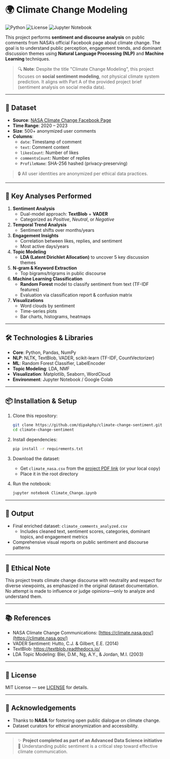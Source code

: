 # 🌍 Climate Change Modeling

![Python](https://img.shields.io/badge/Python-3.8%2B-blue?logo=python)
![License](https://img.shields.io/badge/License-MIT-green)
![Jupyter Notebook](https://img.shields.io/badge/Jupyter-Notebook-orange?logo=jupyter)

This project performs **sentiment and discourse analysis** on public comments from NASA’s official Facebook page about climate change. The goal is to understand public perception, engagement trends, and dominant discussion themes using **Natural Language Processing (NLP)** and **Machine Learning** techniques.

> 🔍 **Note**: Despite the title "Climate Change Modeling", this project focuses on **social sentiment modeling**, not physical climate system prediction. It aligns with Part A of the provided project brief (sentiment analysis on social media data).

---

## 📁 Dataset

- **Source**: [NASA Climate Change Facebook Page](https://web.facebook.com/NASAClimateChange/)
- **Time Range**: 2020 – 2023
- **Size**: 500+ anonymized user comments
- **Columns**:
  - `date`: Timestamp of comment
  - `text`: Comment content
  - `likesCount`: Number of likes
  - `commentsCount`: Number of replies
  - `ProfileName`: SHA-256 hashed (privacy-preserving)

> 🔒 All user identities are anonymized per ethical data practices.

---

## 🧠 Key Analyses Performed

1. **Sentiment Analysis**
   - Dual-model approach: **TextBlob** + **VADER**
   - Categorized as *Positive*, *Neutral*, or *Negative*
2. **Temporal Trend Analysis**
   - Sentiment shifts over months/years
3. **Engagement Insights**
   - Correlation between likes, replies, and sentiment
   - Most active days/years
4. **Topic Modeling**
   - **LDA (Latent Dirichlet Allocation)** to uncover 5 key discussion themes
5. **N-gram & Keyword Extraction**
   - Top bigrams/trigrams in public discourse
6. **Machine Learning Classification**
   - **Random Forest** model to classify sentiment from text (TF-IDF features)
   - Evaluation via classification report & confusion matrix
7. **Visualizations**
   - Word clouds by sentiment
   - Time-series plots
   - Bar charts, histograms, heatmaps

---

## 🛠️ Technologies & Libraries

- **Core**: Python, Pandas, NumPy
- **NLP**: NLTK, TextBlob, VADER, scikit-learn (TF-IDF, CountVectorizer)
- **ML**: Random Forest Classifier, LabelEncoder
- **Topic Modeling**: LDA, NMF
- **Visualization**: Matplotlib, Seaborn, WordCloud
- **Environment**: Jupyter Notebook / Google Colab

---

## 📦 Installation & Setup

1. Clone this repository:
   ```bash
   git clone https://github.com/dipakphp/climate-change-sentiment.git
   cd climate-change-sentiment
   ```

2. Install dependencies:
   ```bash
   pip install -r requirements.txt
   ```

3. Download the dataset:
   - Get `climate_nasa.csv` from the [project PDF link](#) (or your local copy)
   - Place it in the root directory

4. Run the notebook:
   ```bash
   jupyter notebook Climate_Change.ipynb
   ```

---

## 📄 Output

- Final enriched dataset: `climate_comments_analyzed.csv`
  - Includes cleaned text, sentiment scores, categories, dominant topics, and engagement metrics
- Comprehensive visual reports on public sentiment and discourse patterns

---

## 📝 Ethical Note

This project treats climate change discourse with neutrality and respect for diverse viewpoints, as emphasized in the original dataset documentation. No attempt is made to influence or judge opinions—only to analyze and understand them.

---

## 📚 References

- NASA Climate Change Communications: [https://climate.nasa.gov/](https://climate.nasa.gov/)
- VADER Sentiment: Hutto, C.J. & Gilbert, E.E. (2014)
- TextBlob: https://textblob.readthedocs.io/
- LDA Topic Modeling: Blei, D.M., Ng, A.Y., & Jordan, M.I. (2003)

---

## 📄 License

MIT License — see [LICENSE](LICENSE) for details.

---

## 🙌 Acknowledgements

- Thanks to **NASA** for fostering open public dialogue on climate change.
- Dataset curators for ethical anonymization and accessibility.

---

> ✨ **Project completed as part of an Advanced Data Science initiative**  
> 🌱 Understanding public sentiment is a critical step toward effective climate communication.
